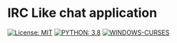 # IRC Like chat application 
[![License: MIT](https://img.shields.io/github/license/matespinda01/Chat?style=for-the-badge)](https://opensource.org/licenses/MIT)
[![PYTHON: 3.8](https://img.shields.io/pypi/pyversions/latest?style=for-the-badge)](https://www.python.org/)
[![WINDOWS-CURSES](https://img.shields.io/badge/WINDOWS--CURSES-2.1.0-red?style=for-the-badge&logo=appveyor)](https://pypi.org/project/windows-curses/)

# 
# 
# 

